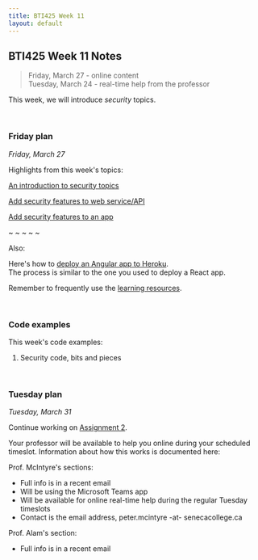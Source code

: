 ```yaml
---
title: BTI425 Week 11
layout: default
---
```


## BTI425 Week 11 Notes

> Friday, March 27 - online content  
> Tuesday, March 24 - real-time help from the professor 

This week, we will introduce *security* topics.  

<br>

### Friday plan

*Friday, March 27* 

Highlights from this week's topics: 

[An introduction to security topics](security-intro)

[Add security features to web service/API](security-add-to-server)

[Add security features to an app](security-add-to-app) 

~ ~ ~ ~ ~

Also: 

Here's how to [deploy an Angular app to Heroku](angular-heroku-deploy).  
The process is similar to the one you used to deploy a React app.

Remember to frequently use the [learning resources](/resources).

<br>

### Code examples

This week's code examples:
1. Security code, bits and pieces

<br>

### Tuesday plan

*Tuesday, March 31*

Continue working on [Assignment 2](/graded-work/assign2). 

Your professor will be available to help you online during your scheduled timeslot. Information about how this works is documented here:  

Prof. McIntyre's sections: 
* Full info is in a recent email 
* Will be using the Microsoft Teams app 
* Will be available for online real-time help during the regular Tuesday timeslots 
* Contact is the email address, peter.mcintyre -at- senecacollege.ca

Prof. Alam's section:
* Full info is in a recent email 

<br>
